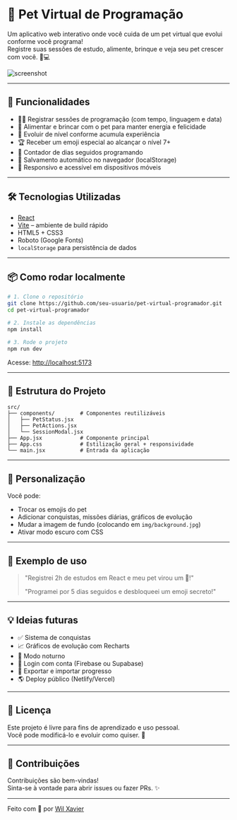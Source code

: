 # 🐣 Pet Virtual de Programação

Um aplicativo web interativo onde você cuida de um pet virtual que evolui conforme você programa!  
Registre suas sessões de estudo, alimente, brinque e veja seu pet crescer com você. 🧠💻

![screenshot](https://via.placeholder.com/600x300.png?text=Prévia+do+App) 

---

## 🚀 Funcionalidades

- 👨‍💻 Registrar sessões de programação (com tempo, linguagem e data)
- 🥗 Alimentar e brincar com o pet para manter energia e felicidade
- 🧠 Evoluir de nível conforme acumula experiência
- 🏆 Receber um emoji especial ao alcançar o nível 7+
- 📅 Contador de dias seguidos programando
- 💾 Salvamento automático no navegador (localStorage)
- 📱 Responsivo e acessível em dispositivos móveis

---

## 🛠 Tecnologias Utilizadas

- [React](https://reactjs.org/)
- [Vite](https://vitejs.dev/) – ambiente de build rápido
- HTML5 + CSS3
- Roboto (Google Fonts)
- `localStorage` para persistência de dados

---

## 📦 Como rodar localmente

```bash
# 1. Clone o repositório
git clone https://github.com/seu-usuario/pet-virtual-programador.git
cd pet-virtual-programador

# 2. Instale as dependências
npm install

# 3. Rode o projeto
npm run dev
```

Acesse: [http://localhost:5173](http://localhost:5173)

---

## 📂 Estrutura do Projeto

```
src/
├── components/        # Componentes reutilizáveis
│   ├── PetStatus.jsx
│   ├── PetActions.jsx
│   └── SessionModal.jsx
├── App.jsx            # Componente principal
├── App.css            # Estilização geral + responsividade
└── main.jsx           # Entrada da aplicação
```

---

## 🎨 Personalização

Você pode:
- Trocar os emojis do pet
- Adicionar conquistas, missões diárias, gráficos de evolução
- Mudar a imagem de fundo (colocando em `img/background.jpg`)
- Ativar modo escuro com CSS

---

## 📸 Exemplo de uso

> "Registrei 2h de estudos em React e meu pet virou um 🦄!"
>  
> "Programei por 5 dias seguidos e desbloqueei um emoji secreto!"

---

## 💡 Ideias futuras

- ✅ Sistema de conquistas
- 📈 Gráficos de evolução com Recharts
- 🌙 Modo noturno
- 🔐 Login com conta (Firebase ou Supabase)
- 💾 Exportar e importar progresso
- 🌎 Deploy público (Netlify/Vercel)

---

## 📄 Licença

Este projeto é livre para fins de aprendizado e uso pessoal.  
Você pode modificá-lo e evoluir como quiser. 🚀

---

## 🤝 Contribuições

Contribuições são bem-vindas!  
Sinta-se à vontade para abrir issues ou fazer PRs. ✨

---

Feito com 🤎 por [Wil Xavier](https://github.com/wilsonxavier93)